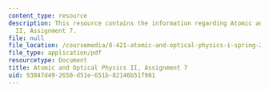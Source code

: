 ```yaml
---
content_type: resource
description: This resource contains the information regarding Atomic and Optical Physics
  II, Assignment 7.
file: null
file_location: /coursemedia/8-421-atomic-and-optical-physics-i-spring-2014/93847d492650d51e651b82146b51f981_MIT8_421S14_homeWork7.pdf
file_type: application/pdf
resourcetype: Document
title: Atomic and Optical Physics II, Assignment 7
uid: 93847d49-2650-d51e-651b-82146b51f981
---
```

